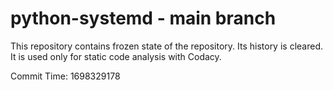 # python-systemd - main branch

This repository contains frozen state of the repository.
Its history is cleared. It is used only for static code
analysis with Codacy.

Commit Time: 1698329178